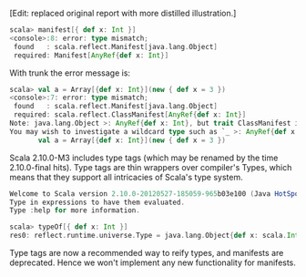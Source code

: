 [Edit: replaced original report with more distilled illustration.]
```scala
scala> manifest[{ def x: Int }]
<console>:8: error: type mismatch;
 found   : scala.reflect.Manifest[java.lang.Object]
 required: Manifest[AnyRef{def x: Int}]
```
With trunk the error message is:

```scala
scala> val a = Array[{def x: Int}](new { def x = 3 })
<console>:7: error: type mismatch;
 found   : scala.reflect.Manifest[java.lang.Object]
 required: scala.reflect.ClassManifest[AnyRef{def x: Int}]
Note: java.lang.Object >: AnyRef{def x: Int}, but trait ClassManifest is invariant in type T.
You may wish to investigate a wildcard type such as `_ >: AnyRef{def x: Int}`. (SLS 3.2.10)
       val a = Array[{def x: Int}](new { def x = 3 })
```
Scala 2.10.0-M3 includes type tags (which may be renamed by the time 2.10.0-final hits). Type tags are thin wrappers over compiler's Types, which means that they support all intricacies of Scala's type system.

```scala
Welcome to Scala version 2.10.0-20120527-185059-965b03e100 (Java HotSpot(TM) 64-Bit Server VM, Java 1.6.0_25).
Type in expressions to have them evaluated.
Type :help for more information.

scala> typeOf[{ def x: Int }]
res0: reflect.runtime.universe.Type = java.lang.Object{def x: scala.Int}
```

Type tags are now a recommended way to reify types, and manifests are deprecated. Hence we won't implement any new functionality for manifests.
